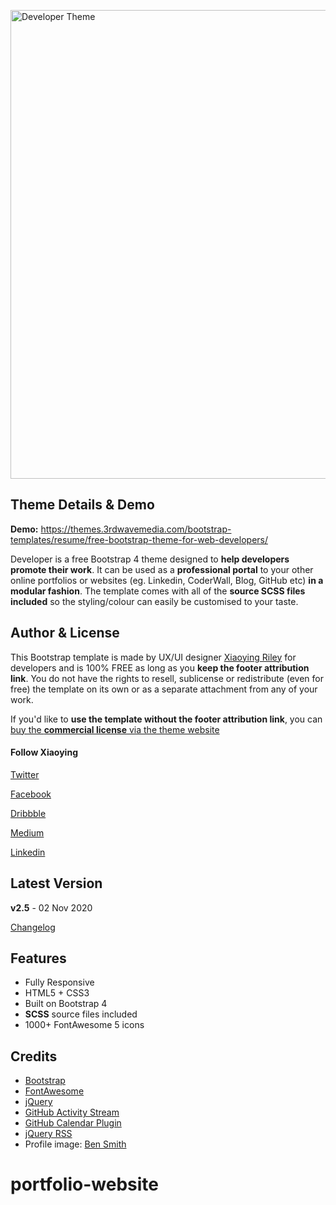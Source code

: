 <a href="https://themes.3rdwavemedia.com/bootstrap-templates/resume/free-bootstrap-theme-for-web-developers/" target="_blank"><img src="https://themes.3rdwavemedia.com/wp-content/uploads/2018/07/free-bootstrap-portfolio-theme-for-web-developers.jpg" alt="Developer Theme" width="750" /></a>

## Theme Details & Demo

**Demo:** https://themes.3rdwavemedia.com/bootstrap-templates/resume/free-bootstrap-theme-for-web-developers/

Developer is a free Bootstrap 4 theme designed to **help developers promote their work**.
It can be used as a **professional portal** to your other online portfolios or websites (eg. Linkedin, CoderWall, Blog, GitHub etc) **in a modular fashion**.
The template comes with all of the **source SCSS files included** so the styling/colour can easily be customised to your taste.

## Author & License

This Bootstrap template is made by UX/UI designer [Xiaoying Riley](https://twitter.com/3rdwave_themes) for developers and is 100% FREE as long as you **keep the footer attribution link**. You do not have the rights to resell, sublicense or redistribute (even for free) the template on its own or as a separate attachment from any of your work.

If you'd like to **use the template without the footer attribution link**, you can [buy the **commercial license** via the theme website](https://themes.3rdwavemedia.com/bootstrap-templates/resume/free-bootstrap-theme-for-web-developers/)

#### Follow Xiaoying

[Twitter](https://twitter.com/3rdwave_themes)

[Facebook](https://www.facebook.com/3rdwavethemes/)

[Dribbble](https://dribbble.com/Xiaoying)

[Medium](https://medium.com/@3rdwave_themes)

[Linkedin](https://uk.linkedin.com/in/xiaoying)


## Latest Version
**v2.5** - 02 Nov 2020

[Changelog](https://themes.3rdwavemedia.com/bootstrap-templates/resume/free-bootstrap-theme-for-web-developers/?target=changelog)


## Features

-  Fully Responsive
-  HTML5 + CSS3
-  Built on Bootstrap 4
-  **SCSS** source files included
-  1000+ FontAwesome 5 icons


## Credits
- [Bootstrap](http://getbootstrap.com/)
- [FontAwesome](http://fortawesome.github.io/Font-Awesome/)
- [jQuery](http://jquery.com/)
- [GitHub Activity Stream](http://ammilam.com/projects/github-activity/)
- [GitHub Calendar Plugin](https://github.com/IonicaBizau/github-calendar)
- [jQuery RSS](https://github.com/sdepold/jquery-rss)
- Profile image: [Ben Smith](https://www.flickr.com/photos/dotbenjamin/2577394151)
# portfolio-website
